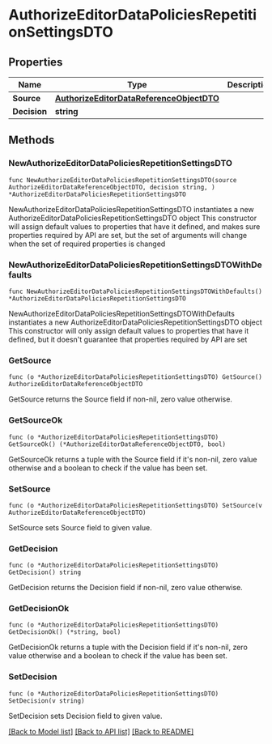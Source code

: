 # AuthorizeEditorDataPoliciesRepetitionSettingsDTO

## Properties

Name | Type | Description | Notes
------------ | ------------- | ------------- | -------------
**Source** | [**AuthorizeEditorDataReferenceObjectDTO**](AuthorizeEditorDataReferenceObjectDTO.md) |  | 
**Decision** | **string** |  | 

## Methods

### NewAuthorizeEditorDataPoliciesRepetitionSettingsDTO

`func NewAuthorizeEditorDataPoliciesRepetitionSettingsDTO(source AuthorizeEditorDataReferenceObjectDTO, decision string, ) *AuthorizeEditorDataPoliciesRepetitionSettingsDTO`

NewAuthorizeEditorDataPoliciesRepetitionSettingsDTO instantiates a new AuthorizeEditorDataPoliciesRepetitionSettingsDTO object
This constructor will assign default values to properties that have it defined,
and makes sure properties required by API are set, but the set of arguments
will change when the set of required properties is changed

### NewAuthorizeEditorDataPoliciesRepetitionSettingsDTOWithDefaults

`func NewAuthorizeEditorDataPoliciesRepetitionSettingsDTOWithDefaults() *AuthorizeEditorDataPoliciesRepetitionSettingsDTO`

NewAuthorizeEditorDataPoliciesRepetitionSettingsDTOWithDefaults instantiates a new AuthorizeEditorDataPoliciesRepetitionSettingsDTO object
This constructor will only assign default values to properties that have it defined,
but it doesn't guarantee that properties required by API are set

### GetSource

`func (o *AuthorizeEditorDataPoliciesRepetitionSettingsDTO) GetSource() AuthorizeEditorDataReferenceObjectDTO`

GetSource returns the Source field if non-nil, zero value otherwise.

### GetSourceOk

`func (o *AuthorizeEditorDataPoliciesRepetitionSettingsDTO) GetSourceOk() (*AuthorizeEditorDataReferenceObjectDTO, bool)`

GetSourceOk returns a tuple with the Source field if it's non-nil, zero value otherwise
and a boolean to check if the value has been set.

### SetSource

`func (o *AuthorizeEditorDataPoliciesRepetitionSettingsDTO) SetSource(v AuthorizeEditorDataReferenceObjectDTO)`

SetSource sets Source field to given value.


### GetDecision

`func (o *AuthorizeEditorDataPoliciesRepetitionSettingsDTO) GetDecision() string`

GetDecision returns the Decision field if non-nil, zero value otherwise.

### GetDecisionOk

`func (o *AuthorizeEditorDataPoliciesRepetitionSettingsDTO) GetDecisionOk() (*string, bool)`

GetDecisionOk returns a tuple with the Decision field if it's non-nil, zero value otherwise
and a boolean to check if the value has been set.

### SetDecision

`func (o *AuthorizeEditorDataPoliciesRepetitionSettingsDTO) SetDecision(v string)`

SetDecision sets Decision field to given value.



[[Back to Model list]](../README.md#documentation-for-models) [[Back to API list]](../README.md#documentation-for-api-endpoints) [[Back to README]](../README.md)


